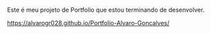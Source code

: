 Este é meu projeto de Portfolio que estou terminando de desenvolver.

https://alvarogr028.github.io/Portfolio-Alvaro-Goncalves/

